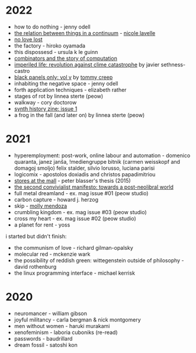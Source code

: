 # 2022

- how to do nothing - jenny odell
- [the relation between things in a continuum](https://www.flowerflowerpress.press/shop/the-relation-between-things-in-a-continuum) - [nicole lavelle](https://www.nicolelavelle.com/)
- [no love lost](https://shop.peowstudio.com/collections/books/products/copy-of-brush-paradise)
- the factory - hiroko oyamada
- this dispossesd - ursula k le guinn
- [combinators and the story of computation](https://writings.stephenwolfram.com/2020/12/combinators-and-the-story-of-computation/)
- [imperiled life: revolution against clime catastrophe](https://www.akpress.org/imperiledlife.html) by javier sethness-castro
- [black panels only: vol v](https://tommycreep.bandcamp.com/merch/black-panels-only-eurorack-zine-issue-v) by [tommy creep](https://tommycreep.bandcamp.com/)
- inhabiting the negative space - jenny odell
- forth application techniques - elizabeth rather
- stages of rot by linnea sterte (peow)
- walkway - cory doctorow
- [synth history zine: issue 1](https://www.synthhistory.tv/shop/Synth-History-Zine-Issue-1-p368968067)
- a frog in the fall (and later on) by linnea sterte (peow)

# 2021

- hyperemployment: post-work, online labour and automation - domenico quaranta, janez janša, !mediengruppe bitnik (carmen weisskopf and domagoj smoljo) felix stalder, silvio lorusso, luciana parisi
- logicomix - apostolos doxiadis and christos papadimitriou
- [stores at the mall](https://digitalcollections.wesleyan.edu/object/ir-2556) - peter blasser's thesis (2015)
- [the second convivialist manifesto: towards a post-neolibral world](https://online.ucpress.edu/cs/article/1/1/12721/112920/THE-SECOND-CONVIVIALIST-MANIFESTO-Towards-a-Post)
- full metal dreamland - ex. mag issue #01 (peow studio)
- carbon capture - howard j. herzog
- skip - [molly mendoza](https://www.mollymendoza.com)
- crumbling kingdom - ex. mag issue #03 (peow studio)
- cross my heart - ex. mag issue #02 (peow studio)
- a planet for rent - yoss

i started but didn't finish:

- the communism of love - richard gilman-opalsky
- molecular red - mckenzie wark
- the possibility of reddish green: wittegenstein outside of philosophy - david rothenburg
- the linux programming interface - michael kerrisk

# 2020

- neuromancer - william gibson
- joyful militancy - carla bergman & nick montgomery
- men without women - haruki murakami
- xenofeminism - laboria cuboniks (re-read)
- passwords - baudrillard
- dream fossil - satoshi kon
